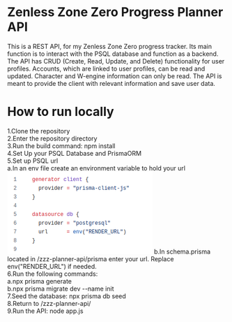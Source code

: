 # Zenless Zone Zero Progress Planner API

This is a REST API, for my Zenless Zone Zero progress tracker. Its main function is to interact with the PSQL database and function as a backend. The API has CRUD (Create, Read, Update, and Delete) functionality for user profiles. Accounts, which are linked to user profiles, can be read and updated. Character and W-engine information can only be read. The API is meant to provide the client with relevant information and save user data.

# How to run locally

1.Clone the repository <br />
2.Enter the repository directory <br />
3.Run the build command: npm install <br />
4.Set Up your PSQL Database and PrismaORM <br />
5.Set up PSQL url <br />
a.In an env file create an environment variable to hold your url <br />
![plot](./Prisma_Screenshot.png)
b.In schema.prisma located in /zzz-planner-api/prisma enter your url. Replace env("RENDER_URL") if needed. <br />
6.Run the following commands: <br />
a.npx prisma generate <br />
b.npx prisma migrate dev --name init <br />
7.Seed the database: npx prisma db seed <br />
8.Return to /zzz-planner-api/ <br />
9.Run the API: node app.js <br />
